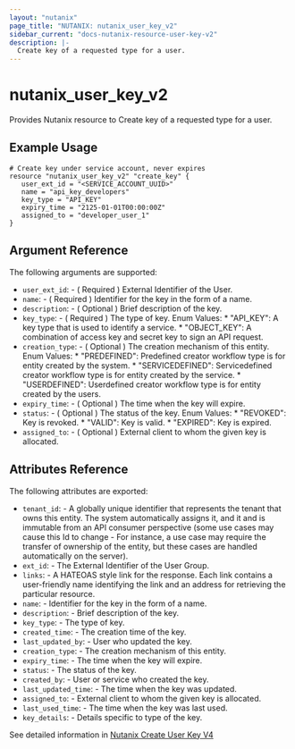 ```yaml
---
layout: "nutanix"
page_title: "NUTANIX: nutanix_user_key_v2"
sidebar_current: "docs-nutanix-resource-user-key-v2"
description: |-
  Create key of a requested type for a user.
---
```



# nutanix_user_key_v2

Provides Nutanix resource to Create key of a requested type for a user.

## Example Usage

```hcl
# Create key under service account, never expires
resource "nutanix_user_key_v2" "create_key" {
   user_ext_id = "<SERVICE_ACCOUNT_UUID>"
   name = "api_key_developers"
   key_type = "API_KEY"
   expiry_time = "2125-01-01T00:00:00Z"
   assigned_to = "developer_user_1"
}
```
##  Argument Reference

The following arguments are supported:

* `user_ext_id`: - ( Required ) External Identifier of the User.
* `name`: - ( Required ) Identifier for the key in the form of a name.
* `description`: - ( Optional ) Brief description of the key.
* `key_type`: - ( Required ) The type of key. Enum Values:
      * "API_KEY":	A key type that is used to identify a service.
      * "OBJECT_KEY":	A combination of access key and secret key to sign an API request.
* `creation_type`: - ( Optional ) The creation mechanism of this entity. Enum Values:
      * "PREDEFINED":	Predefined creator workflow type is for entity created by the system.
      * "SERVICEDEFINED":	Servicedefined creator workflow type is for entity created by the service.
      * "USERDEFINED":	Userdefined creator workflow type is for entity created by the users.
* `expiry_time`: - ( Optional ) The time when the key will expire.
* `status`: - ( Optional ) The status of the key. Enum Values:
      * "REVOKED":	Key is revoked.
      * "VALID":	Key is valid.
      * "EXPIRED":	Key is expired.
* `assigned_to`: - ( Optional ) External client to whom the given key is allocated.

## Attributes Reference

The following attributes are exported:

* `tenant_id`: - A globally unique identifier that represents the tenant that owns this entity. The system automatically assigns it, and it and is immutable from an API consumer perspective (some use cases may cause this Id to change - For instance, a use case may require the transfer of ownership of the entity, but these cases are handled automatically on the server).
* `ext_id`: - The External Identifier of the User Group.
* `links`: - A HATEOAS style link for the response. Each link contains a user-friendly name identifying the link and an address for retrieving the particular resource.
* `name`: - Identifier for the key in the form of a name.
* `description`: - Brief description of the key.
* `key_type`: - The type of key.
* `created_time`: - The creation time of the key.
* `last_updated_by`: - User who updated the key.
* `creation_type`: - The creation mechanism of this entity.
* `expiry_time`: - The time when the key will expire.
* `status`: - The status of the key.
* `created_by`: - User or service who created the key.
* `last_updated_time`: - The time when the key was updated.
* `assigned_to`: - External client to whom the given key is allocated.
* `last_used_time`: - The time when the key was last used.
* `key_details`: - Details specific to type of the key.


See detailed information in [Nutanix Create User Key V4](https://developers.nutanix.com/api-reference?namespace=iam&version=v4.0#tag/Users/operation/createUserKey)